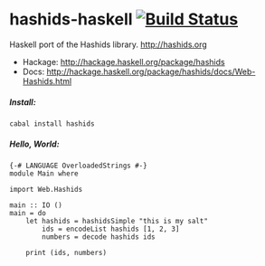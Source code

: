 # hashids-haskell  [![Build Status](https://img.shields.io/travis/johanneshilden/hashids-haskell/master.svg?style=flat)](https://travis-ci.org/johanneshilden/hashids-haskell)

Haskell port of the Hashids library. http://hashids.org

* Hackage: http://hackage.haskell.org/package/hashids
* Docs: http://hackage.haskell.org/package/hashids/docs/Web-Hashids.html

##### Install: 

```
cabal install hashids
```

##### Hello, World:

```
{-# LANGUAGE OverloadedStrings #-}
module Main where

import Web.Hashids

main :: IO ()
main = do
    let hashids = hashidsSimple "this is my salt"
        ids = encodeList hashids [1, 2, 3]
        numbers = decode hashids ids

    print (ids, numbers)
```
